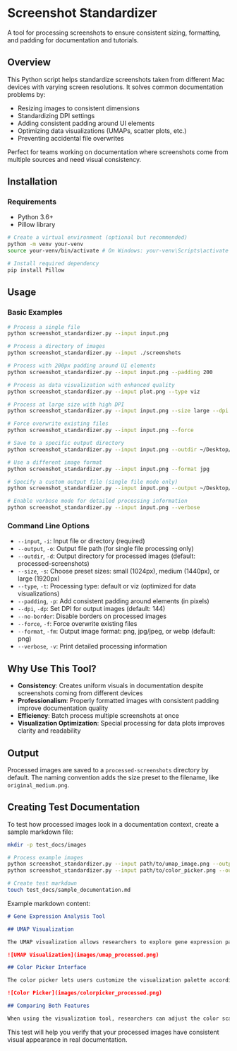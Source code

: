 # Screenshot Standardizer

A tool for processing screenshots to ensure consistent sizing, formatting, and padding for documentation and tutorials.

## Overview

This Python script helps standardize screenshots taken from different Mac devices with varying screen resolutions. It solves common documentation problems by:

- Resizing images to consistent dimensions
- Standardizing DPI settings
- Adding consistent padding around UI elements
- Optimizing data visualizations (UMAPs, scatter plots, etc.)
- Preventing accidental file overwrites

Perfect for teams working on documentation where screenshots come from multiple sources and need visual consistency.

## Installation

### Requirements

- Python 3.6+
- Pillow library

```bash
# Create a virtual environment (optional but recommended)
python -m venv your-venv
source your-venv/bin/activate # On Windows: your-venv\Scripts\activate

# Install required dependency
pip install Pillow
```

## Usage

### Basic Examples

```bash
# Process a single file
python screenshot_standardizer.py --input input.png

# Process a directory of images
python screenshot_standardizer.py --input ./screenshots

# Process with 200px padding around UI elements
python screenshot_standardizer.py --input input.png --padding 200

# Process as data visualization with enhanced quality
python screenshot_standardizer.py --input plot.png --type viz

# Process at large size with high DPI
python screenshot_standardizer.py --input input.png --size large --dpi 600

# Force overwrite existing files
python screenshot_standardizer.py --input input.png --force

# Save to a specific output directory 
python screenshot_standardizer.py --input input.png --outdir ~/Desktop/processed_images

# Use a different image format
python screenshot_standardizer.py --input input.png --format jpg

# Specify a custom output file (single file mode only)
python screenshot_standardizer.py --input input.png --output ~/Desktop/processed_image.png

# Enable verbose mode for detailed processing information
python screenshot_standardizer.py --input input.png --verbose
```

### Command Line Options

- `--input`, `-i`: Input file or directory (required)
- `--output`, `-o`: Output file path (for single file processing only)
- `--outdir`, `-d`: Output directory for processed images (default: processed-screenshots)
- `--size`, `-s`: Choose preset sizes: small (1024px), medium (1440px), or large (1920px)
- `--type`, `-t`: Processing type: default or viz (optimized for data visualizations)
- `--padding`, `-p`: Add consistent padding around elements (in pixels)
- `--dpi`, `-dp`: Set DPI for output images (default: 144)
- `--no-border`: Disable borders on processed images
- `--force`, `-f`: Force overwrite existing files
- `--format`, `-fm`: Output image format: png, jpg/jpeg, or webp (default: png)
- `--verbose`, `-v`: Print detailed processing information

## Why Use This Tool?

- **Consistency**: Creates uniform visuals in documentation despite screenshots coming from different devices
- **Professionalism**: Properly formatted images with consistent padding improve documentation quality
- **Efficiency**: Batch process multiple screenshots at once
- **Visualization Optimization**: Special processing for data plots improves clarity and readability

## Output

Processed images are saved to a `processed-screenshots` directory by default. The naming convention adds the size preset to the filename, like `original_medium.png`.

## Creating Test Documentation

To test how processed images look in a documentation context, create a sample markdown file:

```bash
mkdir -p test_docs/images

# Process example images
python screenshot_standardizer.py --input path/to/umap_image.png --output test_docs/images/umap_processed.png --type viz --padding 200
python screenshot_standardizer.py --input path/to/color_picker.png --output test_docs/images/colorpicker_processed.png --padding 200

# Create test markdown
touch test_docs/sample_documentation.md
```

Example markdown content:

```markdown
# Gene Expression Analysis Tool

## UMAP Visualization

The UMAP visualization allows researchers to explore gene expression patterns across samples.

![UMAP Visualization](images/umap_processed.png)

## Color Picker Interface

The color picker lets users customize the visualization palette according to their preferences.

![Color Picker](images/colorpicker_processed.png)

## Comparing Both Features

When using the visualization tool, researchers can adjust the color scale to highlight specific expression levels in the UMAP plot.
```

This test will help you verify that your processed images have consistent visual appearance in real documentation.